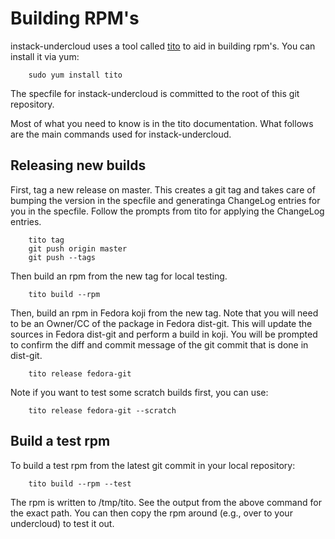 Building RPM's
==============

instack-undercloud uses a tool called [tito](http://rm-rf.ca/tito) to aid in
building rpm's. You can install it via yum:

        sudo yum install tito

The specfile for instack-undercloud is committed to the root of this git
repository.

Most of what you need to know is in the tito documentation. What follows are
the main commands used for instack-undercloud.

Releasing new builds
--------------------

First, tag a new release on master. This creates a git tag and takes care of bumping the version in the specfile and generatinga ChangeLog entries for you in the specfile. Follow the prompts from tito for
applying the ChangeLog entries.

        tito tag
        git push origin master
        git push --tags

Then build an rpm from the new tag for local testing.

        tito build --rpm


Then, build an rpm in Fedora koji from the new tag. Note that you will need to be an Owner/CC of the package in Fedora dist-git. This will update the sources in Fedora dist-git and perform a build in koji. You will be prompted to confirm the diff and commit message of the git commit that is done in dist-git.

        tito release fedora-git

Note if you want to test some scratch builds first, you can use:

        tito release fedora-git --scratch
        
Build a test rpm
----------------
To build a test rpm from the latest git commit in your local repository:

        tito build --rpm --test

The rpm is written to /tmp/tito. See the output from the above command for
the exact path. You can then copy the rpm around (e.g., over to your
undercloud) to test it out.        
